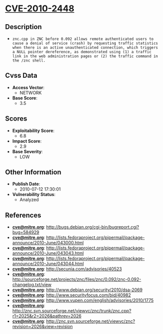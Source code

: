 
# [CVE-2010-2448](https://cve.mitre.org/cgi-bin/cvename.cgi?name=CVE-2010-2448)

## Description

- `znc.cpp in ZNC before 0.092 allows remote authenticated users to cause a denial of service (crash) by requesting traffic statistics when there is an active unauthenticated connection, which triggers a NULL pointer dereference, as demonstrated using (1) a traffic link in the web administration pages or (2) the traffic command in the /znc shell.`

## Cvss Data

- **Access Vector**:
  - NETWORK
- **Base Score**:
  - 3.5

## Scores

- **Exploitability Score**:
  - 6.8
- **Impact Score**:
  - 2.9
- **Base Severity**:
  - LOW

## Other Information

- **Publish Date**:
  - 2010-07-12 17:30:01
- **Vulnerability Status**:
  - Analyzed

## References

- **cve@mitre.org**: http://bugs.debian.org/cgi-bin/bugreport.cgi?bug=584929
- **cve@mitre.org**: http://lists.fedoraproject.org/pipermail/package-announce/2010-June/043000.html
- **cve@mitre.org**: http://lists.fedoraproject.org/pipermail/package-announce/2010-June/043043.html
- **cve@mitre.org**: http://lists.fedoraproject.org/pipermail/package-announce/2010-June/043044.html
- **cve@mitre.org**: http://secunia.com/advisories/40523
- **cve@mitre.org**: http://sourceforge.net/projects/znc/files/znc/0.092/znc-0.092-changelog.txt/view
- **cve@mitre.org**: http://www.debian.org/security/2010/dsa-2069
- **cve@mitre.org**: http://www.securityfocus.com/bid/40982
- **cve@mitre.org**: http://www.vupen.com/english/advisories/2010/1775
- **cve@mitre.org**: http://znc.svn.sourceforge.net/viewvc/znc/trunk/znc.cpp?r1=2025&r2=2026&pathrev=2026
- **cve@mitre.org**: http://znc.svn.sourceforge.net/viewvc/znc?revision=2026&view=revision
